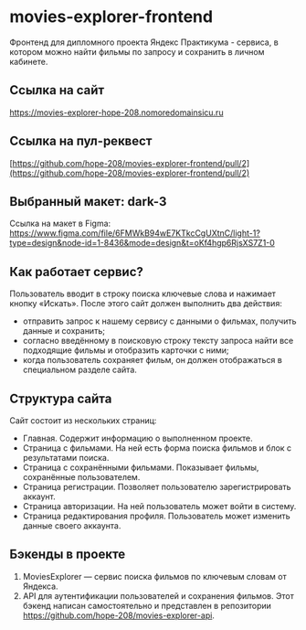 # movies-explorer-frontend
Фронтенд для дипломного проекта Яндекс Практикума - сервиса, в котором можно найти фильмы по запросу и сохранить в личном кабинете.

## Ссылка на сайт
https://movies-explorer-hope-208.nomoredomainsicu.ru 

## Ссылка на пул-реквест
[https://github.com/hope-208/movies-explorer-frontend/pull/2](https://github.com/hope-208/movies-explorer-frontend/pull/2)

## Выбранный макет: dark-3
Ссылка на макет в Figma: https://www.figma.com/file/6FMWkB94wE7KTkcCgUXtnC/light-1?type=design&node-id=1-8436&mode=design&t=oKf4hgp6RjsXS7Z1-0 

## Как работает сервис?
Пользователь вводит в строку поиска ключевые слова и нажимает кнопку «Искать». После этого сайт должен выполнить два действия:
- отправить запрос к нашему сервису с данными о фильмах, получить данные и сохранить;
- согласно введённому в поисковую строку тексту запроса найти все подходящие фильмы и отобразить карточки с ними;
- когда пользователь сохраняет фильм, он должен отображаться в специальном разделе сайта.

## Структура сайта
Сайт состоит из нескольких страниц:
- Главная. Содержит информацию о выполненном проекте.
- Страница с фильмами. На ней есть форма поиска фильмов и блок с результатами поиска.
- Страница с сохранёнными фильмами. Показывает фильмы, сохранённые пользователем.
- Страница регистрации. Позволяет пользователю зарегистрировать аккаунт.
- Страница авторизации. На ней пользователь может войти в систему.
- Страница редактирования профиля. Пользователь может изменить данные своего аккаунта.

## Бэкенды в проекте
1. MoviesExplorer — сервис поиска фильмов по ключевым словам от Яндекса.
2. API для аутентификации пользователей и сохранения фильмов. Этот бэкенд написан самостоятельно и представлен в репозитории https://github.com/hope-208/movies-explorer-api.
